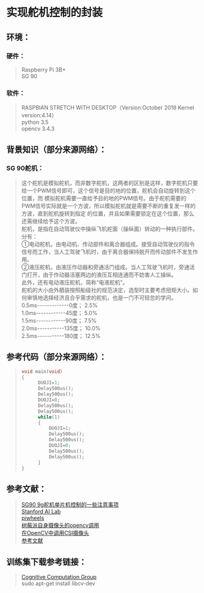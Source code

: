 # 实现舵机控制的封装  
## 环境：  
### 硬件：  
> Raspberry Pi 3B+  
> SG 90
### 软件：
> RASPBIAN STRETCH WITH DESKTOP（Version:October 2018  Kernel version:4.14）  
> python 3.5  
> opencv 3.4.3  
## 背景知识（部分来源网络）：  
### SG 90舵机：  
> 这个舵机是模拟舵机，而非数字舵机，这两者的区别是这样，数字舵机只要给一个PWM信号即可，这个信号是目的地的位置，舵机会自动旋转到这个位置，而 模拟舵机需要一直给予目的地的PWM信号。由于舵机需要的PWM信号实际就是一个方波，所以模拟舵机就是需要不断的重复发一样的方波，直到舵机旋转到指定 的位置，并且如果需要锁定在这个位置，那么还需继续给予这个方波。  
> 舵机，是指在自动驾驶仪中操纵飞机舵面（操纵面）转动的一种执行部件。分有：  
> ①电动舵机，由电动机、传动部件和离合器组成。接受自动驾驶仪的指令信号而工作，当人工驾驶飞机时，由于离合器保持脱开而传动部件不发生作用。  
> ②液压舵机，由液压作动器和旁通活门组成。当人工驾驶飞机时，旁通活门打开，由于作动器活塞两边的液压互相连通而不妨害人工操纵。  
> 此外，还有电动液压舵机，简称“电液舵机”。  
> 舵机的大小由外舾装按照船级社的规范决定，选型时主要考虑扭矩大小。如何审慎地选择经济且合乎需求的舵机，也是一门不可轻忽的学问。  
> 0.5ms-------------0度；   2.5%   
> 1.0ms------------45度；   5.0%   
> 1.5ms------------90度；   7.5%  
> 2.0ms-----------135度；   10.0%  
> 2.5ms-----------180度；   12.5%  


## 参考代码（部分来源网络）：  
> ```C++   
> void main(void)  
> {  
>       DUOJI=1;  
>       Delay500us();    
>       Delay500us();    
>       DUOJI=0;    
>       Delay500us();  
>       Delay500us();  
>       while(1)  
>       {  
>           DUOJI=1;  
>           Delay500us();  
>           Delay500us();  
>           DUOJI=0;  
>           Delay500us();  
>           Delay500us();  
>       }  
> }    
## 参考文献：  
> [SG90 9g舵机单片机控制的一些注意事项](http://www.51hei.com/bbs/dpj-78449-1.html)     
> [Stanford AI Lab](http://ai.stanford.edu/)   
> [piwheels](https://www.piwheels.org/)    
> [树莓派自身摄像头的opencv调用](http://www.cnblogs.com/LaplaceAkuir/p/5271962.html)    
> [在OpenCV中调用CSI摄像头](https://blog.csdn.net/Deiki/article/details/71123947)   
> [参考文献](http://www.computervisionblog.com)     
## 训练集下载参考链接：  
> [Cognitive Computation Group](http://cogcomp.org/page/data/)     
sudo apt-get install libcv-dev
